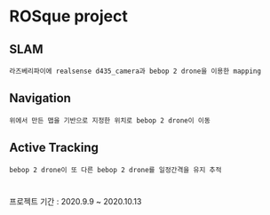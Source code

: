ROSque project
==============

## SLAM
    라즈베리파이에 realsense d435_camera과 bebop 2 drone을 이용한 mapping
## Navigation
    위에서 만든 맵을 기반으로 지정한 위치로 bebop 2 drone이 이동
## Active Tracking
    bebop 2 drone이 또 다른 bebop 2 drone를 일정간격을 유지 추적

#
#
프로젝트 기간 : 2020.9.9 ~ 2020.10.13
